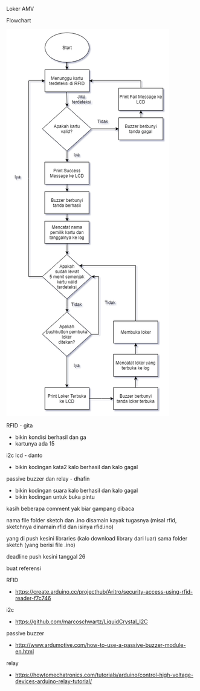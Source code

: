 Loker AMV

Flowchart

![Flowchart](images/flowchart_loker-amv.png)

RFID - gita
- bikin kondisi berhasil dan ga
- kartunya ada 15

i2c lcd - danto
- bikin kodingan kata2 kalo berhasil dan kalo gagal

passive buzzer dan relay - dhafin
- bikin kodingan suara kalo berhasil dan kalo gagal
- bikin kodingan untuk buka pintu

kasih beberapa comment yak biar gampang dibaca

nama file folder sketch dan .ino disamain kayak tugasnya (misal rfid, sketchnya dinamain rfid dan isinya rfid.ino)

yang di push kesini libraries (kalo download library dari luar) sama folder sketch (yang berisi file .ino)

deadline push kesini tanggal 26

buat referensi

RFID
- https://create.arduino.cc/projecthub/Aritro/security-access-using-rfid-reader-f7c746

i2c
- https://github.com/marcoschwartz/LiquidCrystal_I2C

passive buzzer
- http://www.ardumotive.com/how-to-use-a-passive-buzzer-module-en.html

relay
- https://howtomechatronics.com/tutorials/arduino/control-high-voltage-devices-arduino-relay-tutorial/
